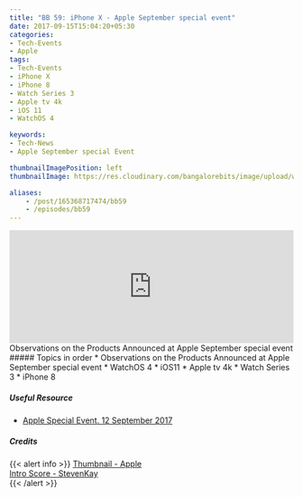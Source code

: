 ```yaml
---
title: "BB 59: iPhone X - Apple September special event"
date: 2017-09-15T15:04:20+05:30
categories:
- Tech-Events
- Apple
tags:
- Tech-Events
- iPhone X
- iPhone 8
- Watch Series 3
- Apple tv 4k
- iOS 11
- WatchOS 4

keywords:
- Tech-News
- Apple September special Event

thumbnailImagePosition: left
thumbnailImage: https://res.cloudinary.com/bangalorebits/image/upload/w_800,h_800,c_fill,r_50,bo_4px_solid_black/v1517410324/bb-episode-assets/bb59-thumbnail.jpg

aliases:
    - /post/165368717474/bb59
    - /episodes/bb59
---
```

<iframe frameborder='0' height='200px' scrolling='no' seamless src='https://embed.simplecast.com/6e8968c0?color=f5f5f5' width='100%'></iframe>

<BR>
Observations on the Products Announced at Apple September special event
<!--more-->
##### Topics in order
* Observations on the Products Announced at Apple September special event
* WatchOS 4
* iOS11
* Apple tv 4k
* Watch Series 3
* iPhone 8

##### Useful Resource
*   [Apple Special Event. 12 September 2017](“https://www.apple.com/in/apple-events/september-2017/")

##### Credits

{{< alert info  >}}
  [Thumbnail - Apple](https://www.apple.com/in/apple-events/september-2017/) <BR>
  [Intro Score - StevenKay](https://plus.google.com/+StevenKay_Detachment)<BR>
{{< /alert >}}
